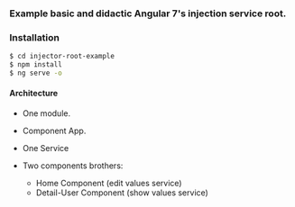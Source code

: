 ### Example basic and didactic Angular 7's injection service root.

### Installation

```sh
$ cd injector-root-example
$ npm install
$ ng serve -o
```

#### Architecture

- One module.

- Component App.

- One Service

- Two components brothers: 
  - Home Component (edit values service)
  - Detail-User Component (show values service)